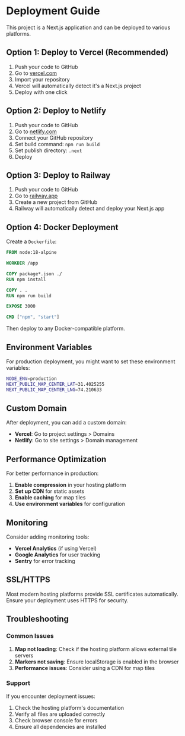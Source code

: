 # Deployment Guide

This project is a Next.js application and can be deployed to various platforms.

## Option 1: Deploy to Vercel (Recommended)

1.  Push your code to GitHub
2.  Go to [vercel.com](https://vercel.com)
3.  Import your repository
4.  Vercel will automatically detect it's a Next.js project
5.  Deploy with one click

## Option 2: Deploy to Netlify

1.  Push your code to GitHub
2.  Go to [netlify.com](https://netlify.com)
3.  Connect your GitHub repository
4.  Set build command: `npm run build`
5.  Set publish directory: `.next`
6.  Deploy

## Option 3: Deploy to Railway

1.  Push your code to GitHub
2.  Go to [railway.app](https://railway.app)
3.  Create a new project from GitHub
4.  Railway will automatically detect and deploy your Next.js app

## Option 4: Docker Deployment

Create a `Dockerfile`:

```dockerfile
FROM node:18-alpine

WORKDIR /app

COPY package*.json ./
RUN npm install

COPY . .
RUN npm run build

EXPOSE 3000

CMD ["npm", "start"]
```

Then deploy to any Docker-compatible platform.

## Environment Variables

For production deployment, you might want to set these environment variables:

```bash
NODE_ENV=production
NEXT_PUBLIC_MAP_CENTER_LAT=31.4025255
NEXT_PUBLIC_MAP_CENTER_LNG=74.210633
```

## Custom Domain

After deployment, you can add a custom domain:

-   **Vercel**: Go to project settings > Domains
-   **Netlify**: Go to site settings > Domain management

## Performance Optimization

For better performance in production:

1.  **Enable compression** in your hosting platform
2.  **Set up CDN** for static assets
3.  **Enable caching** for map tiles
4.  **Use environment variables** for configuration

## Monitoring

Consider adding monitoring tools:

-   **Vercel Analytics** (if using Vercel)
-   **Google Analytics** for user tracking
-   **Sentry** for error tracking

## SSL/HTTPS

Most modern hosting platforms provide SSL certificates automatically. Ensure your deployment uses HTTPS for security.

## Troubleshooting

### Common Issues

1.  **Map not loading**: Check if the hosting platform allows external tile servers
2.  **Markers not saving**: Ensure localStorage is enabled in the browser
3.  **Performance issues**: Consider using a CDN for map tiles

### Support

If you encounter deployment issues:
1.  Check the hosting platform's documentation
2.  Verify all files are uploaded correctly
3.  Check browser console for errors
4.  Ensure all dependencies are installed 